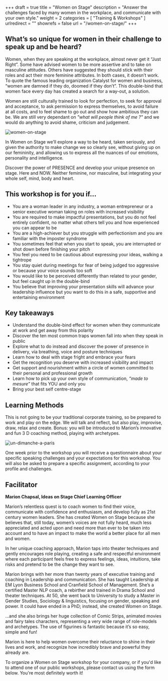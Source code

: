 +++
draft		= true
title		= "Women on Stage"
description = "Answer the challenges faced by many women in the workplace, and communicate with your own style."
weight		= 2
categories	= [ "Training & Workshops" ]
urlredirect	= ""
showrefs	= false
url	 		= "/women-on-stage/"
+++



## What’s so unique for women in their challenge to speak up and be heard?

Women, when they are speaking at the workplace, almost never get it “Just Right”. Some have advised women to be more assertive and to take on masculine attitudes. Others have suggested they should stick with their roles and act their more feminine attributes. In both cases, it doesn’t work. To quote the famous leading organization Catalyst for women and business, “women are damned if they do, doomed if they don’t”. This double-bind that women face every day has created a search for a way-out, a solution.

Women are still culturally trained to look for perfection, to seek for approval and acceptance, to ask permission to express themselves, to avoid failure at all costs, and to feel shame to go out and show how ambitious they can be.
We are still very dependant on *"what will people think of me ?"* and we would do anything to avoid shame, criticism and judgement.

![women-on-stage][pic1]

In Women on Stage we’ll explore a way to be heard, taken seriously, and given the authority to make change we so clearly see, without giving up on our femininity, and allowing us to express all the nuances of our emotions, personality and intelligence.

Discover the power of PRESENCE and develop your unique presence on stage. Here and NOW. Neither feminine, nor masculine, but integrating your whole self, mind, body and heart.

## This workshop is for you if…

* You are a woman leader in any industry, a woman entrepreneur or a senior executive woman taking on roles with increased visibility
* You are required to make impactful presentations, but you do not feel entirely confident, no matter what others tell you and how experienced you can appear to be
* You are a high-achiever but you struggle with perfectionism and you are familiar with the imposter syndrome
* You sometimes feel that when you start to speak, you are interrupted or shot down before finishing your pitch
* You feel you need to be cautious about expressing your ideas, walking a tightrope
* You stay quiet during meetings for fear of being judged too aggressive or because your voice sounds too soft
* You would like to be perceived differently than related to your gender, but feel caught up in the double-bind
* You believe that improving your presentation skills will advance your leadership influence but you want to do this in a safe, supportive and entertaining environment

## Key takeaways

* Understand the double-bind effect for women when they communicate at work and get away from this polarity
* Discover the ten most common traps women fall into when they speak in public
* Explore what to do instead and discover the power of presence in delivery, via breathing, voice and posture techniques
* Learn how to deal with stage fright and embrace your fears
* Get the recognition you deserve with increased visibility and impact
* Get support and nourishment within a circle of women committed to their personal and professional growth
* Learn how to pick up your own style of communication, *“made to mesure”* that fits YOU and only you
* Bring your best self centre-stage

## Learning Methods

This is not going to be your traditional corporate training, so be prepared to work and play on the edge. We will talk and reflect, but also play, improvise, draw, relax and create. Bonus: you will be introduced to Marion’s innovative and fun 3 D coaching method, playing with archetypes.

![un-dimanche-a-paris][pic2]

One week prior to the workshop you will receive a questionnaire about your specific speaking challenges and your expectations for this workshop. You will also be asked to prepare a specific assignment, according to your profile and challenges.

## Facilitator

**Marion Chapsal, Ideas on Stage Chief Learning Officer**

Marion’s relentless quest is to coach women to find their voice, communicate with confidence and enthusiasm, and develop fully as 21st century women leaders. She has created Women on Stage because she believes that, still today, women’s voices are not fully heard, much less appreciated and acted upon and need more than ever to be taken into account and to have an impact to make the world a better place for all men and women.

In her unique coaching approach, Marion taps into theater techniques and gently encourages role playing, creating a safe and respectful environment where each participant feels free to express feelings, ideas, intuitions, take risks and pretend to be the change they want to see.

Marion brings with her more than twenty years of executive training and coaching in Leadership and communication. She has taught Leadership at EM Lyon Business School and Cranfield School of Management. She’s a certified Master NLP coach, a rebirther and trained in Drama School and theater techniques. At 50, she went back to University to study a Master in Gender Studies, Sociology & linguistics, focusing on gender, speaking and power. It could have ended in a PhD; instead, she created Women on Stage.

…and she also brings her huge collection of Comic Strips, animated movies and fairy tales characters, representing a very wide range of role-models and archetypes. The use of figurines is fantastic because it’s so easy, simple and fun!

Marion is here to help women overcome their reluctance to shine in their lives and work, and recognize how incredibly brave and powerful they already are.

To organize a Women on Stage workshop for your company, or if you'd like to attend one of our public workshops, please contact us using the form below. You're most definitely worth it!

[pic1]: /pictures/training-workshops/women-on-stage/Confident-and-grounded.woman-at-work.jpg
[pic2]: /pictures/training-workshops/women-on-stage/un-dimanche-a-paris.jpg